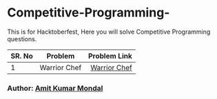 # Competitive-Programming-

This is for Hacktoberfest, Here you will solve Competitive Programming questions.


| SR. No|      Problem    |  Problem Link |
|-------|:---------------:|--------------:|
|   1   |  Warrior Chef   |      [Warrior Chef](https://www.codechef.com/problems/WARRIORCHEF)         |


### Author: [Amit Kumar Mondal](https://github.com/Amit5620)